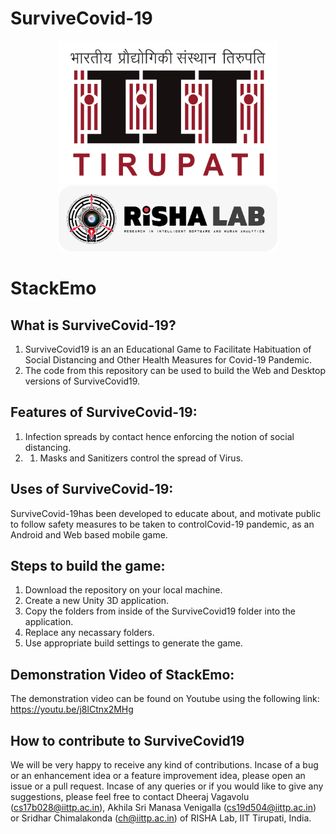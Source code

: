 # SurviveCovid-19

<p align="center">
  <img src="iittp.png" width="350" title="IIT Tirupati" alt="Image unavailable">
  <img src="risha.png" width="350" title="RISHA Lab" alt="Image unavailable">
</p>

# StackEmo

## What is SurviveCovid-19?
1. SurviveCovid19 is an an Educational Game to Facilitate Habituation of Social Distancing and Other Health Measures for Covid-19 Pandemic.
2. The code from this repository can be used to build the Web and Desktop versions of SurviveCovid19.

## Features of SurviveCovid-19:
1. Infection spreads by contact hence enforcing the notion of social distancing.
2. 1. Masks and Sanitizers control the spread of Virus.

## Uses of SurviveCovid-19:
SurviveCovid-19has been developed to educate about, and motivate public to follow safety measures to be taken to controlCovid-19 pandemic, as an Android and Web based mobile  game.

## Steps to build the game:
1. Download the repository on your local machine.  
2. Create a new Unity 3D application.
3. Copy the folders from inside of the SurviveCovid19 folder into the application. 
4. Replace any necassary folders.
5. Use appropriate build settings to generate the game. 

## Demonstration Video of StackEmo:
The demonstration video can be found on Youtube using the following link:
https://youtu.be/j8lCtnx2MHg

## How to contribute to SurviveCovid19
We will be very happy to receive any kind of contributions. Incase of a bug or an enhancement idea or a feature improvement idea, please open an issue or a pull request. Incase of any queries or if you would like to give any suggestions, please feel free to contact Dheeraj Vagavolu (cs17b028@iittp.ac.in), Akhila Sri Manasa Venigalla (cs19d504@iittp.ac.in) or Sridhar Chimalakonda (ch@iittp.ac.in) of RISHA Lab, IIT Tirupati, India.
